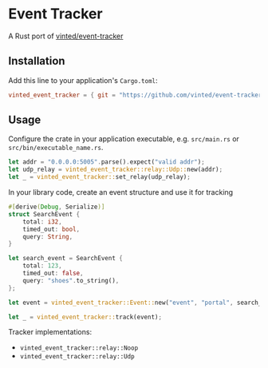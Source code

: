 # Event Tracker

A Rust port of [vinted/event-tracker](https://github.com/vinted/event-tracker)

## Installation

Add this line to your application's `Cargo.toml`:

```toml
vinted_event_tracker = { git = "https://github.com/vinted/event-tracker-rs" }
```

## Usage

Configure the crate in your application executable, e.g. `src/main.rs` or `src/bin/executable_name.rs`.

```rust
let addr = "0.0.0.0:5005".parse().expect("valid addr");
let udp_relay = vinted_event_tracker::relay::Udp::new(addr);
let _ = vinted_event_tracker::set_relay(udp_relay);
```

In your library code, create an event structure and use it for tracking

```rust
#[derive(Debug, Serialize)]
struct SearchEvent {
    total: i32,
    timed_out: bool,
    query: String,
}

let search_event = SearchEvent {
    total: 123,
    timed_out: false,
    query: "shoes".to_string(),
};

let event = vinted_event_tracker::Event::new("event", "portal", search_event);

let _ = vinted_event_tracker::track(event);
```

Tracker implementations:

- `vinted_event_tracker::relay::Noop`
- `vinted_event_tracker::relay::Udp`
